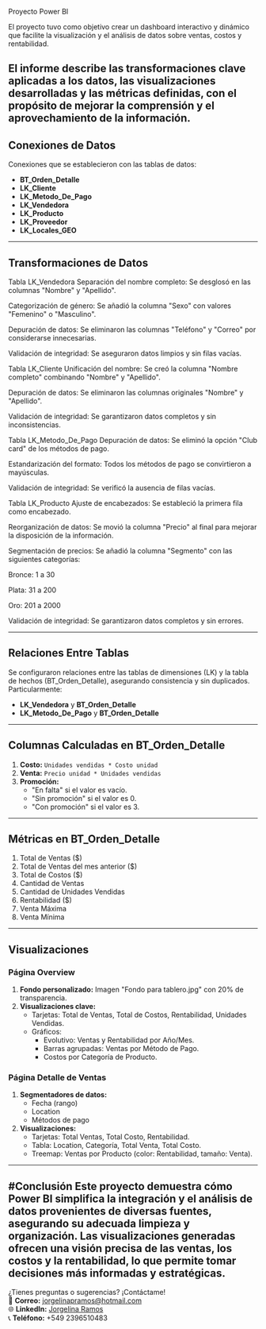 Proyecto Power BI

El proyecto tuvo como objetivo crear un dashboard interactivo y dinámico que facilite la visualización y el análisis de datos sobre ventas, costos y rentabilidad.

El informe describe las transformaciones clave aplicadas a los datos, las visualizaciones desarrolladas y las métricas definidas, con el propósito de mejorar la comprensión y el aprovechamiento de la información.
---

## Conexiones de Datos

Conexiones que se establecieron con las tablas de datos: 

- **BT_Orden_Detalle**
- **LK_Cliente**
- **LK_Metodo_De_Pago**
- **LK_Vendedora**
- **LK_Producto**
- **LK_Proveedor**
- **LK_Locales_GEO**

---

 ## Transformaciones de Datos
Tabla LK_Vendedora
Separación del nombre completo: Se desglosó en las columnas "Nombre" y "Apellido".

Categorización de género: Se añadió la columna "Sexo" con valores "Femenino" o "Masculino".

Depuración de datos: Se eliminaron las columnas "Teléfono" y "Correo" por considerarse innecesarias.

Validación de integridad: Se aseguraron datos limpios y sin filas vacías.

Tabla LK_Cliente
Unificación del nombre: Se creó la columna "Nombre completo" combinando "Nombre" y "Apellido".

Depuración de datos: Se eliminaron las columnas originales "Nombre" y "Apellido".

Validación de integridad: Se garantizaron datos completos y sin inconsistencias.

Tabla LK_Metodo_De_Pago
Depuración de datos: Se eliminó la opción "Club card" de los métodos de pago.

Estandarización del formato: Todos los métodos de pago se convirtieron a mayúsculas.

Validación de integridad: Se verificó la ausencia de filas vacías.

Tabla LK_Producto
Ajuste de encabezados: Se estableció la primera fila como encabezado.

Reorganización de datos: Se movió la columna "Precio" al final para mejorar la disposición de la información.

Segmentación de precios: Se añadió la columna "Segmento" con las siguientes categorías:

Bronce: 1 a 30

Plata: 31 a 200

Oro: 201 a 2000 

Validación de integridad: Se garantizaron datos completos y sin errores.

---

## Relaciones Entre Tablas

Se configuraron relaciones entre las tablas de dimensiones (LK) y la tabla de hechos (BT_Orden_Detalle), asegurando consistencia y sin duplicados. Particularmente:

- **LK_Vendedora** y **BT_Orden_Detalle**
- **LK_Metodo_De_Pago** y **BT_Orden_Detalle**

---

## Columnas Calculadas en BT_Orden_Detalle

1. **Costo:** `Unidades vendidas * Costo unidad`
2. **Venta:** `Precio unidad * Unidades vendidas`
3. **Promoción:**
   - "En falta" si el valor es vacío.
   - "Sin promoción" si el valor es 0.
   - "Con promoción" si el valor es 3.

---

## Métricas en BT_Orden_Detalle

1. Total de Ventas ($)  
2. Total de Ventas del mes anterior ($)  
3. Total de Costos ($)  
4. Cantidad de Ventas  
5. Cantidad de Unidades Vendidas  
6. Rentabilidad ($)  
7. Venta Máxima  
8. Venta Mínima  

---

## Visualizaciones

### Página Overview

1. **Fondo personalizado:** Imagen "Fondo para tablero.jpg" con 20% de transparencia.  
2. **Visualizaciones clave:**
   - Tarjetas: Total de Ventas, Total de Costos, Rentabilidad, Unidades Vendidas.
   - Gráficos:
     - Evolutivo: Ventas y Rentabilidad por Año/Mes.
     - Barras agrupadas: Ventas por Método de Pago.
     - Costos por Categoría de Producto.

### Página Detalle de Ventas

1. **Segmentadores de datos:**
   - Fecha (rango)
   - Location
   - Métodos de pago
2. **Visualizaciones:**
   - Tarjetas: Total Ventas, Total Costo, Rentabilidad.
   - Tabla: Location, Categoría, Total Venta, Total Costo.
   - Treemap: Ventas por Producto (color: Rentabilidad, tamaño: Venta).

---

#Conclusión
Este proyecto demuestra cómo Power BI simplifica la integración y el análisis de datos provenientes de diversas fuentes, asegurando su adecuada limpieza y organización. Las visualizaciones generadas ofrecen una visión precisa de las ventas, los costos y la rentabilidad, lo que permite tomar decisiones más informadas y estratégicas.
---

¿Tienes preguntas o sugerencias? ¡Contáctame!  
📧 **Correo:** jorgelinapramos@hotmail.com  
🌐 **LinkedIn:** [Jorgelina Ramos](https://www.linkedin.com/in/jorgelina-p-l-ramos-83564422b/)  
📞 **Teléfono:** +549 2396510483
